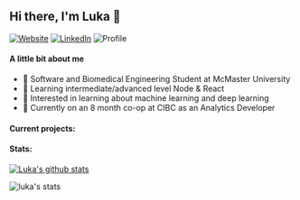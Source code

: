 ## Hi there, I'm Luka 👋


[![Website](https://img.shields.io/website?label=lukamircetic.ca&style=flat-square&url=https%3A%2F%2Flukamircetic.ca)](https://lukamircetic.ca)
[![LinkedIn](https://img.shields.io/badge/linkedin-lukamircetic-%230077B5.svg?&style=flat-square&logo=linkedin&logoColor=white)](https://linkedin.com/in/luka-mircetic)
![Profile](https://komarev.com/ghpvc/?username=lukamircetic&style=flat-square)

#### A little bit about me
- 🧬 Software and Biomedical Engineering Student at McMaster University
- 🌱 Learning intermediate/advanced level Node & React
- 🧠 Interested in learning about machine learning and deep learning
- 🔨 Currently on an 8 month co-op at CIBC as an Analytics Developer

#### Current projects:

#### Stats:

[![Luka's github stats](https://github-readme-stats.lukamircetic.vercel.app/api?username=lukamircetic)](https://github.com/lukamircetic/github-readme-stats)

[website]: https://lukamircetic.ca
[linkedin]: https://linkedin.com/in/luka-mircetic
[repository]: https://github.com/lukamircetic/TodoApp

<img align="left" alt="luka's stats" src="https://lukamircetic.vercel.app/api?username=lukamircetic&show_icons=true&hide_border=true" />
